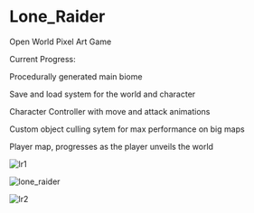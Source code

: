 # Lone_Raider
Open World Pixel Art Game

Current Progress:


Procedurally generated main biome

Save and load system for the world and character

Character Controller with move and attack animations

Custom object culling sytem for max performance on big maps

Player map, progresses as the player unveils the world

![lr1](https://user-images.githubusercontent.com/60736526/147861452-4964337f-4556-4335-9b75-c9aa2e1a23fa.jpg)

![lone_raider](https://user-images.githubusercontent.com/60736526/117009385-f903cd00-aceb-11eb-9b1f-ea305e637cc0.jpg)

![lr2](https://user-images.githubusercontent.com/60736526/147861464-c2c41b93-a3de-46ad-a027-06f7634ddf1a.jpg)
